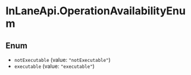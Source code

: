 # InLaneApi.OperationAvailabilityEnum

## Enum

* `notExecutable` (value: `"notExecutable"`)
* `executable` (value: `"executable"`)
